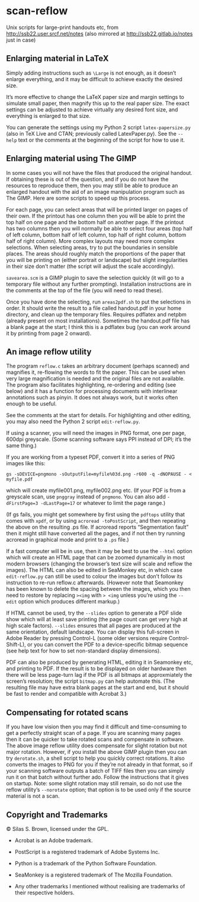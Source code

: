 # scan-reflow
Unix scripts for large-print handouts etc, from http://ssb22.user.srcf.net/notes
(also mirrored at http://ssb22.gitlab.io/notes just in case)

Enlarging material in LaTeX
---------------------------

Simply adding instructions such as `\Large` is not enough, as it doesn’t enlarge everything, and it may be difficult to achieve exactly the desired size.

It’s more effective to change the LaTeX paper size and margin settings to simulate small paper, then magnify this up to the real paper size.  The exact settings can be adjusted to achieve virtually any desired font size, and everything is enlarged to that size.

You can generate the settings using my Python 2 script `latex-papersize.py` (also in TeX Live and CTAN; previously called LatexPaper.py).  See the `--help` text or the comments at the beginning of the script for how to use it.

Enlarging material using The GIMP
---------------------------------

In some cases you will not have the files that produced the original handout.  If obtaining these is out of the question, and if you do not have the resources to reproduce them, then you may still be able to produce an enlarged handout with the aid of an image manipulation program such as The GIMP.  Here are some scripts to speed up this process.

For each page, you can select areas that will be printed larger on pages of their own.  If the printout has one column then you will be able to print the top half on one page and the bottom half on another page.  If the printout has two columns then you will normally be able to select four areas (top half of left column, bottom half of left column, top half of right column, bottom half of right column).  More complex layouts may need more complex selections.  When selecting areas, try to put the boundaries in sensible places.  The areas should roughly match the proportions of the paper that you will be printing on (either portrait or landscape) but slight irregularities in their size don’t matter (the script will adjust the scale accordingly).

`savearea.scm` is a GIMP plugin to save the selection quickly (it will go to a temporary file without any further prompting).  Installation instructions are in the comments at the top of the file (you will need to read these).

Once you have done the selecting, run `areas2pdf.sh` to put the selections in order.  It should write the result to a file called handout.pdf in your home directory, and clean up the temporary files.  Requires pdflatex and netpbm (already present on most installations).  Sometimes the handout.pdf file has a blank page at the start; I think this is a pdflatex bug (you can work around it by printing from page 2 onward).

An image reflow utility
-----------------------

The program `reflow.c` takes an arbitrary document (perhaps scanned) and magnifies it, re-flowing the words to fit the paper.  This can be used when very large magnification is needed and the original files are not available.  The program also facilitates highlighting, re-ordering and editing (see below) and it has a function for processing documents with interlinear annotations such as pinyin.  It does not always work, but it works often enough to be useful.

See the comments at the start for details.  For highlighting and other editing, you may also need the Python 2 script `edit-reflow.py`.

If using a scanner, you will need the images in PNG format, one per page, 600dpi greyscale. (Some scanning software says PPI instead of DPI; it’s the same thing.)

If you are working from a typeset PDF, convert it into a series of PNG images like this:

`gs -sDEVICE=pngmono -sOutputFile=myfile%03d.png -r600 -q -dNOPAUSE - < myfile.pdf`

which will create myfile001.png, myfile002.png etc.  (If your PDF is from a greyscale scan, use `pnggray` instead of `pngmono`. You can also add `-dFirstPage=3 -dLastPage=17` or whatever to limit the page range.)

(If gs fails, you might get somewhere by first using the `pdftops` utility that comes with `xpdf`, or by using `acroread -toPostScript`, and then repeating the above on the resulting .ps file.  If acroread reports “Segmentation fault” then it might still have converted all the pages, and if not then try running acroread in graphical mode and print to a `.ps` file.)

If a fast computer will be in use, then it may be best to use the `--html` option which will create an HTML page that can be zoomed dynamically in most modern browsers (changing the browser’s text size will scale and reflow the images).  The HTML can also be edited in SeaMonkey etc, in which case `edit-reflow.py` can still be used to colour the images but don’t follow its instruction to re-run reflow.c afterwards. (However note that Seamonkey has been known to delete the spacing between the images, which you then need to restore by replacing `><img` with `> <img` unless you’re using the `--edit` option which produces different markup.)

If HTML cannot be used, try the `--slides` option to generate a PDF slide show which will at least save printing (the page count can get very high at high scale factors).  `--slides` ensures that all pages are produced at the same orientation, default landscape.  You can display this full-screen in Adobe Reader by pressing Control-L (some older versions require Control-Shift-L), or you can convert the PDF to a device-specific bitmap sequence (see help text for how to set non-standard display dimensions).

PDF can also be produced by generating HTML, editing it in Seamonkey etc, and printing to PDF. If the result is to be displayed on older hardware then there will be less page-turn lag if the PDF is all bitmaps at approxmiately the screen’s resolution; the script `bitmap.py` can help automate this. (The resulting file may have extra blank pages at the start and end, but it should be fast to render and compatible with Acrobat 3.)

Compensating for rotated scans
------------------------------

If you have low vision then you may find it difficult and time-consuming to get a perfectly straight scan of a page.  If you are scanning many pages then it can be quicker to take rotated scans and compensate in software.  The above image reflow utility does compensate for slight rotation but not major rotation.  However, if you install the above GIMP plugin then you can try `derotate.sh`, a shell script to help you quickly correct rotations. It also converts the images to PNG for you if they’re not already in that format, so if your scanning software outputs a batch of TIFF files then you can simply run it on that batch without further ado.  Follow the instructions that it gives on startup.  Note: some slight rotation may still remain, so do not use the reflow utility’s `--norotate` option; that option is to be used only if the source material is not a scan.

Copyright and Trademarks
------------------------

© Silas S. Brown, licensed under the GPL.

* Acrobat is an Adobe trademark.

* PostScript is a registered trademark of Adobe Systems Inc.

* Python is a trademark of the Python Software Foundation.

* SeaMonkey is a registered trademark of The Mozilla Foundation.

* Any other trademarks I mentioned without realising are trademarks of their respective holders.
